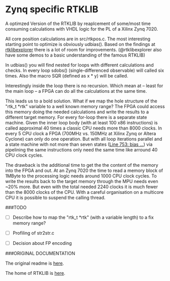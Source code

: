 # Zynq specific RTKLIB

A optimzed Version of the RTKLIB by reaplcement of some/most time consuming calculations with VHDL logic for the PL of a Xilinx Zynq 7020. 

All core position calculations are in src/rtkpos.c. The most interesting starting point to optimize is obviously udbias(). Based on the findings at [rtklibexplorer](https://rtklibexplorer.wordpress.com/2016/03/13/improving-rtklib-solution-phase-bias-sum-error/) there is a lot of room for improvements. (@rtklibexplorer also have some demos to a basic understanding of the famous RTKLIB)   

In udbias() you will find nested for loops with different calculations and checks. In every loop sdobs() (single-differenced observable) will called six times. Also the macro SQR (defined as x * y) will be called.

Interestingly inside the loop there is no recursion. Which mean at – least for the main loop – a FPGA can do all the calculations at the same time. 

This leads us to a bold solution. What if we map the hole structure of the "rtk_t *rtk" variable to a well known memory range? The FPGA could access this memory doing the needed calculations and write the results to a different target memory. For every for-loop there is a separate state machine. Given the inner loop body (with at least 100 x86 instructions) is called approximal 40 times a classic CPU needs more than 8000 clocks. In every 5 CPU clock a FPGA (700MHz vs. 150MHz at Xilinx Zynq or Altera Cyclone) can only do one operation. But with all loop iterations parallel and a state machine with not more than seven states ([Line 753: bias …](/https://github.com/rtklibexplorer/RTKLIB/blob/demo2/src/rtkpos.c#L785)) via pipelining the same instructions only need the same time like arround 40 CPU clock cycles.

The drawback is the additional time to get the the content of the memory into the FPGA and out. At an Zynq 7020 the time to read a memory block of 1MByte to the processing logic needs around 1000 CPU clock cycles. To write the results back to the target memory through the MPU needs even ~20% more. But even with the total needed 2240 clocks it is much fewer than the 8000 clocks of the CPU. With a careful organisation on a multicore CPU it is possible to suspend the calling thread.

###TODO

- [ ] Describe how to map the "rtk_t *rtk" (with a variable length) to a fix memory range? 
- [ ] Profiling of str2str.c
- [ ] Decision about FP encoding


###ORIGINAL DOCUMENTATION

The original readme is [here](readme.txt).

The home of RTKLIB is [here](http://www.rtklib.com).
